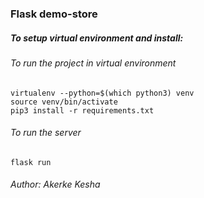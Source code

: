 ### Flask demo-store


##### To setup virtual environment and install:
###### To run the project in virtual environment

    virtualenv --python=$(which python3) venv
    source venv/bin/activate
    pip3 install -r requirements.txt
###### To run the server 
    flask run
###### Author: Akerke Kesha